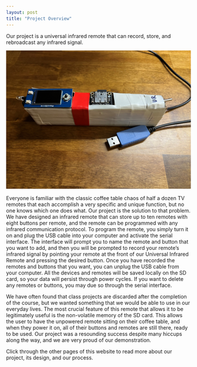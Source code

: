 ```yaml
---
layout: post
title: "Project Overview"
---
```


Our project is a universal infrared remote that can record, store, and rebroadcast any infrared signal.

<p align="center">
<img src="/uir_side.jpg" alt="block diagram" width="600"/>
</p>

Everyone is familiar with the classic coffee table chaos of half a dozen TV remotes that each accomplish a very specific and unique function, but no one knows which one does what. Our project is the solution to that problem. We have designed an infrared remote that can store up to ten remotes with eight buttons per remote, and the remote can be programmed with any infrared communication protocol. To program the remote, you simply turn it on and plug the USB cable into your computer and activate the serial interface. The interface will prompt you to name the remote and button that you want to add, and then you will be prompted to record your remote’s infrared signal by pointing your remote at the front of our Universal Infrared Remote and pressing the desired button. Once you have recorded the remotes and buttons that you want, you can unplug the USB cable from your computer. All the devices and remotes will be saved locally on the SD card, so your data will persist through power cycles. If you want to delete any remotes or buttons, you may due so through the serial interface.

We have often found that class projects are discarded after the completion of the course, but we wanted something that we would be able to use in our everyday lives. The most crucial feature of this remote that allows it to be legitimately useful is the non-volatile memory of the SD card. This allows the user to have the unpowered remote sitting on their coffee table, and when they power it on, all of their buttons and remotes are still there, ready to be used. Our project was a resounding success despite many hiccups along the way, and we are very proud of our demonstration.

Click through the other pages of this website to read more about our project, its design, and our process.
